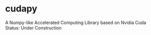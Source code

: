 # cudapy
A Numpy-like Accelerated Computing Library based on Nvidia Cuda <br>
Status: Under Construction 
